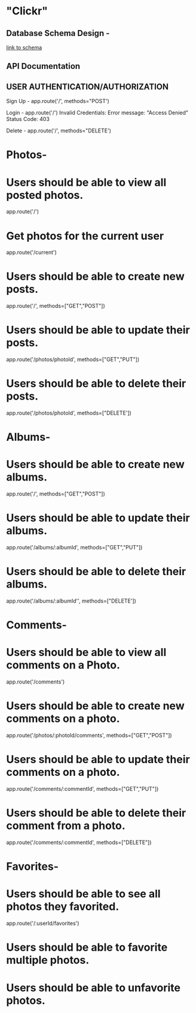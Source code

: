 # "Clickr"
## Database Schema Design -

[link to schema](https://dbdiagram.io/d/Flickr-db-diagram-65be93daac844320ae60c67c)

## API Documentation

## USER AUTHENTICATION/AUTHORIZATION
Sign Up -
app.route('/', methods="POST')

Login -
app.route('/')
    Invalid Credentials:
    Error message: "Access Denied"
    Status Code: 403

Delete - 
app.route('/', methods="DELETE')

# Photos-
# Users should be able to view all posted photos.
app.route('/')
# Get photos for the current user
app.route('/current')

# Users should be able to create new posts.
app.route('/', methods=["GET","POST"])

# Users should be able to update their posts.
app.route('/photos/photoId', methods=["GET","PUT"])

# Users should be able to delete their posts.
app.route('/photos/photoId', methods=["DELETE'])


# Albums-
# Users should be able to create new albums.
app.route('/', methods=["GET","POST"])

# Users should be able to update their albums.
app.route('/albums/:albumId', methods=["GET","PUT"])

# Users should be able to delete their albums.
app.route('/albums/:albumId'', methods=["DELETE'])


# Comments-
# Users should be able to view all comments on a Photo.
app.route('/comments')

# Users should be able to create new comments on a photo.
app.route('/photos/:photoId/comments', methods=["GET","POST"])

# Users should be able to update their comments on a photo.
app.route('/comments/:commentId', methods=["GET","PUT"])

# Users should be able to delete their comment from a photo.
app.route('/comments/:commentId', methods=["DELETE"])


# Favorites-
# Users should be able to see all photos they favorited.
app.route('/:userId/favorites')

# Users should be able to favorite multiple photos.
# Users should be able to unfavorite photos.

